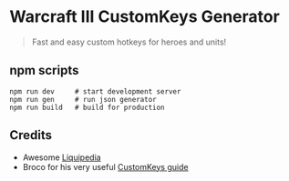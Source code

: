 # Warcraft III CustomKeys Generator

> Fast and easy custom hotkeys for heroes and units!

## npm scripts

    npm run dev     # start development server
    npm run gen     # run json generator
    npm run build   # build for production

## Credits

- Awesome [Liquipedia](https://liquipedia.net/warcraft/Main_Page)
- Broco for his very useful [CustomKeys guide](https://warcraft.ingame.de/forum/threads/157732-Customkey-Guide)

